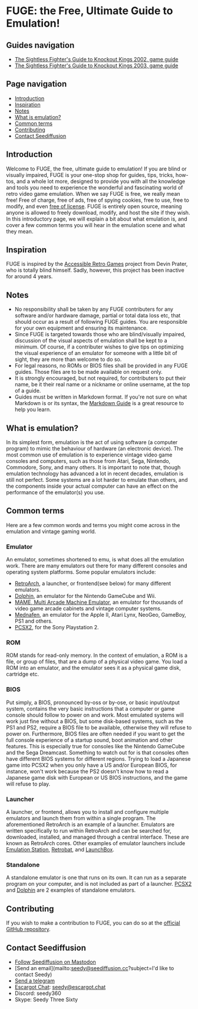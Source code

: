 # FUGE: the Free, Ultimate Guide to Emulation!

## Guides navigation

* [The Sightless Fighter's Guide to Knockout Kings 2002, game guide](game-guides/SFG_KOK02.md)
* [The Sightless Fighter's Guide to Knockout Kings 2003, game guide](game-guides/SFG_KOK03.md)

## Page navigation

* [Introduction](#introduction)
* [Inspiration](#inspiration)
* [Notes](notes)
* [What is emulation?](#what-is-emulation)
* [Common terms](#common-terms)
* [Contributing](#contributing)
* [Contact Seediffusion](#contact-seediffusion)

## Introduction

Welcome to FUGE, the free, ultimate guide to emulation! If you are blind or visually impaired, FUGE is your one-stop shop for guides, tips, tricks, how-tos, and a whole lot more, designed to provide you with all the knowledge and tools you need to experience the wonderful and fascinating world of retro video game emulation.
When we say FUGE is free, we really mean free! Free of charge, free of ads, free of spying cookies, free to use, free to modify, and even [free of license](https://unlicense.org/). FUGE is entirely open source, meaning anyone is allowed to freely download, modify, and host the site if they wish.
In this introductory page, we will explain a bit about what emulation is, and cover a few common terms you will hear in the emulation scene and what they mean.

## Inspiration

FUGE is inspired by the [Accessible Retro Games](https://github.com/devinprater/accessible-retro-games) project from Devin Prater, who is totally blind himself. Sadly, however, this project has been inactive for around 4 years.

## Notes

* No responsibility shall be taken by any FUGE contributers for any software and/or hardware damage, partial or total data loss etc, that should occur as a result of following FUGE guides. You are responsible for your own equipment and ensuring its maintenance.
* Since FUGE is targeted towards those who are blind/visually impaired, discussion of the visual aspects of emulation shall be kept to a minimum. Of course, if a contributer wishes to give tips on optimizing the visual experience of an emulator for someone with a little bit of sight, they are more than welcome to do so.
* For legal reasons, no ROMs or BIOS files shall be provided in any FUGE guides. Those files are to be made available on request only.
* It is strongly encouraged, but not required, for contributers to put their name, be it their real name or a nickname or online username, at the top of a guide.
* Guides must be written in Markdown format. If you're not sure on what Markdown is or its syntax, the [Markdown Guide](https://www.markdownguide.org/) is a great resource to help you learn.

## What is emulation?

In its simplest form, emulation is the act of using software (a computer program) to mimic the behaviour of hardware (an electronic device). The most common use of emulation is to experience vintage video game consoles and computers, such as those from Atari, Sega, Nintendo, Commodore, Sony, and many others.
It is important to note that, though emulation technology has advanced a lot in recent decades, emulation is still not perfect. Some systems are a lot harder to emulate than others, and the components inside your actual computer can have an effect on the performance of the emulator(s) you use.

## Common terms

Here are a few common words and terms you might come across in the emulation and vintage gaming world.

### Emulator

An emulator, sometimes shortened to emu, is what does all the emulation work. There are many emulators out there for many different consoles and operating system platforms.
Some popular emulators include:

* [RetroArch](https://retroarch.com/), a launcher, or frontend(see below) for many different emulators.
* [Dolphin](https://dolphin-emu.org/), an emulator for the Nintendo GameCube and Wii.
* [MAME, Multi Arcade Machine Emulator](https://www.mamedev.org/), an emulator for thousands of video game arcade cabinets and vintage computer systems.
* [Mednafen](https://mednafen.github.io/), an emulator for the Apple II, Atari Lynx, NeoGeo, GameBoy, PS1 and others.
* [PCSX2](https://pcsx2.net/), for the Sony Playstation 2.

### ROM

ROM stands for read-only memory. In the context of emulation, a ROM is a file, or group of files, that are a dump of a physical video game. You load a ROM into an emulator, and the emulator sees it as a physical game disk, cartridge etc.

### BIOS

Put simply, a BIOS, pronounced by-oss or by-ose, or basic input/output system, contains the very basic instructions that a computer or game console should follow to power on and work. Most emulated systems will work just fine without a BIOS, but some disk-based systems, such as the PS1 and PS2, require a BIOS file to be available, otherwise they will refuse to power on. Furthermore, BIOS files are often needed if you want to get the full console experience of a startup sound, boot animation and other features. This is especially true for consoles like the Nintendo GameCube and the Sega Dreamcast.
Something to watch out for is that consoles often have different BIOS systems for different regions. Trying to load a Japanese game into PCSX2 when you only have a US and/or European BIOS, for instance, won't work because the PS2 doesn't know how to read a Japanese game disk with European or US BIOS instructions, and the game will refuse to play.

### Launcher

A launcher, or frontend, allows you to install and configure multiple emulators and launch them from within a single program. The aforementioned RetroArch is an example of a launcher. Emulators are written specifically to run within RetroArch and can be searched for, downloaded, installed, and managed through a central interface. These are known as RetroArch cores. Other examples of emulator launchers include [Emulation Station](https://emulationstation.org/), [Retrobat](https://www.retrobat.org), and [LaunchBox](https://www.launchbox-app.com/).

### Standalone

A standalone emulator is one that runs on its own. It can run as a separate program on your computer, and is not included as part of a launcher. [PCSX2](https://pcsx2.net/) and [Dolphin](https://dolphin-emu.org/) are 2 examples of standalone emulators.

## Contributing

If you wish to make a contribution to FUGE, you can do so at the [official GitHub repository](https://github.com/seediffusion/FUGE).

## Contact Seediffusion

* [Follow Seediffusion on Mastodon](https://tweesecake.social/@seediffusion)
* [Send an email](mailto:seedy@seediffusion.cc?subject=I'd like to contact Seedy)
* [Send a telegram](https://t.me/SeedyThreeSixty)
* [Escargot Chat](https://escargot.chat): seedy@escargot.chat
* Discord: seedy360
* Skype: Seedy Three Sixty